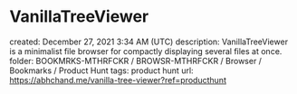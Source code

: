 # VanillaTreeViewer

created: December 27, 2021 3:34 AM (UTC)
description: VanillaTreeViewer is a minimalist file browser for compactly displaying several files at once.
folder: BOOKMRKS-MTHRFCKR / BROWSR-MTHRFCKR / Browser / Bookmarks / Product Hunt
tags: product hunt
url: https://abhchand.me/vanilla-tree-viewer?ref=producthunt